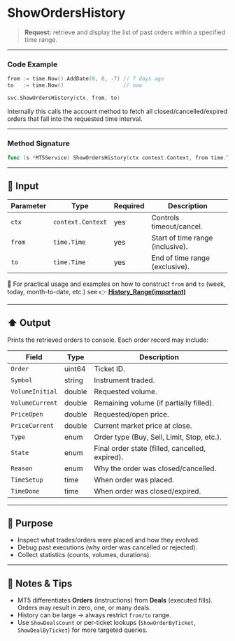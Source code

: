 # ShowOrdersHistory

> **Request:** retrieve and display the list of past orders within a specified time range.

---

### Code Example

```go
from := time.Now().AddDate(0, 0, -7) // 7 days ago
to   := time.Now()                   // now

svc.ShowOrdersHistory(ctx, from, to)
```

Internally this calls the account method to fetch all closed/cancelled/expired orders that fall into the requested time interval.

---

### Method Signature

```go
func (s *MT5Service) ShowOrdersHistory(ctx context.Context, from time.Time, to time.Time)
```

---

## 🔽 Input

| Parameter | Type              | Required | Description                      |
| --------- | ----------------- | -------- | -------------------------------- |
| `ctx`     | `context.Context` | yes      | Controls timeout/cancel.         |
| `from`    | `time.Time`       | yes      | Start of time range (inclusive). |
| `to`      | `time.Time`       | yes      | End of time range (exclusive).   |

📎 For practical usage and examples on how to construct `from` and `to` (week, today, month-to-date, etc.) see 👉 **[History_Range(important)](68a0bfff30648191b2b6511a2691647b)**

---

## ⬆️ Output

Prints the retrieved orders to console. Each order record may include:

| Field           | Type   | Description                                     |
| --------------- | ------ | ----------------------------------------------- |
| `Order`         | uint64 | Ticket ID.                                      |
| `Symbol`        | string | Instrument traded.                              |
| `VolumeInitial` | double | Requested volume.                               |
| `VolumeCurrent` | double | Remaining volume (if partially filled).         |
| `PriceOpen`     | double | Requested/open price.                           |
| `PriceCurrent`  | double | Current market price at close.                  |
| `Type`          | enum   | Order type (Buy, Sell, Limit, Stop, etc.).      |
| `State`         | enum   | Final order state (filled, cancelled, expired). |
| `Reason`        | enum   | Why the order was closed/cancelled.             |
| `TimeSetup`     | time   | When order was placed.                          |
| `TimeDone`      | time   | When order was closed/expired.                  |

---

## 🎯 Purpose

* Inspect what trades/orders were placed and how they evolved.
* Debug past executions (why order was cancelled or rejected).
* Collect statistics (counts, volumes, durations).

---

## 🧩 Notes & Tips

* MT5 differentiates **Orders** (instructions) from **Deals** (executed fills). Orders may result in zero, one, or many deals.
* History can be large → always restrict `from/to` range.
* Use `ShowDealsCount` or per-ticket lookups (`ShowOrderByTicket`, `ShowDealByTicket`) for more targeted queries.
